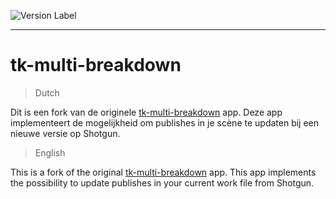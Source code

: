 ![Version Label](https://img.shields.io/badge/version-0.1.1-blue)
***

# tk-multi-breakdown

>Dutch

Dit is een fork van de originele [tk-multi-breakdown](https://github.com/shotgunsoftware/tk-multi-breakdown) app. Deze app implementeert de mogelijkheid om publishes in je scène te updaten bij een nieuwe versie op Shotgun.

>English

This is a fork of the original [tk-multi-breakdown](https://github.com/shotgunsoftware/tk-multi-breakdown) app. This app implements the possibility to update publishes in your current work file from Shotgun.